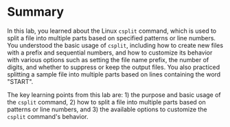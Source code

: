 # Summary

In this lab, you learned about the Linux `csplit` command, which is used to split a file into multiple parts based on specified patterns or line numbers. You understood the basic usage of `csplit`, including how to create new files with a prefix and sequential numbers, and how to customize its behavior with various options such as setting the file name prefix, the number of digits, and whether to suppress or keep the output files. You also practiced splitting a sample file into multiple parts based on lines containing the word "START".

The key learning points from this lab are: 1) the purpose and basic usage of the `csplit` command, 2) how to split a file into multiple parts based on patterns or line numbers, and 3) the available options to customize the `csplit` command's behavior.
